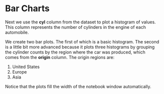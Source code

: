 # Bar Charts

Next we use the __cyl__ column from the dataset to plot a histogram of values. 
This column represents the number of cylinders in the engine of each 
automobile.

We create two bar plots. The first of which is a basic histogram. The second is
a little bit more advanced because it plots three histograms by grouping the 
cylinder counts by the region where the car was produced, which comes from the
__origin__ column. The origin regions are:

1. United States
2. Europe
3. Asia

Notice that the plots fill the width of the notebook window automatically.
